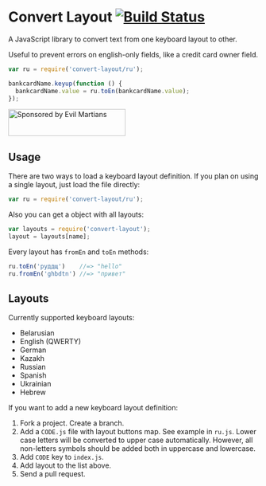 # Convert Layout [![Build Status][ci-img]][ci]

A JavaScript library to convert text from one keyboard layout to other.

Useful to prevent errors on english-only fields, like a credit card owner field.

[ci-img]: https://travis-ci.org/ai/convert-layout.svg
[ci]:     https://travis-ci.org/ai/convert-layout

```js
var ru = require('convert-layout/ru');

bankcardName.keyup(function () {
  bankcardName.value = ru.toEn(bankcardName.value);
});
```

<a href="https://evilmartians.com/?utm_source=convert-layout">
<img src="https://evilmartians.com/badges/sponsored-by-evil-martians.svg" alt="Sponsored by Evil Martians" width="236" height="54">
</a>

## Usage

There are two ways to load a keyboard layout definition.
If you plan on using a single layout, just load the file directly:

```js
var ru = require('convert-layout/ru');
```

Also you can get a object with all layouts:

```js
var layouts = require('convert-layout');
layout = layouts[name];
```

Every layout has `fromEn` and `toEn` methods:

```js
ru.toEn('руддщ')    //=> "hello"
ru.fromEn('ghbdtn') //=> "привет"
```

## Layouts

Currently supported keyboard layouts:

* Belarusian
* English (QWERTY)
* German
* Kazakh
* Russian
* Spanish
* Ukrainian
* Hebrew

If you want to add a new keyboard layout definition:

1. Fork a project. Create a branch.
2. Add a `CODE.js` file with layout buttons map. See example in `ru.js`.
   Lower case letters will be converted to upper case automatically.
   However, all non-letters symbols should be added both
   in uppercase and lowercase.
3. Add `CODE` key to `index.js`.
4. Add layout to the list above.
5. Send a pull request.

